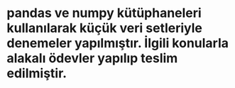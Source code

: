 # pandas ve numpy kütüphaneleri kullanılarak küçük veri setleriyle denemeler yapılmıştır. İlgili konularla alakalı ödevler yapılıp teslim edilmiştir.
